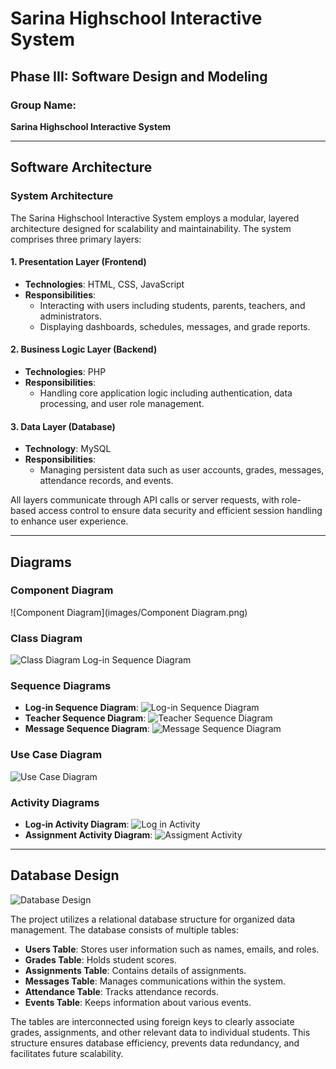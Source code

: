 # Sarina Highschool Interactive System

## Phase III: Software Design and Modeling

### Group Name:
**Sarina Highschool Interactive System**

---

## Software Architecture

### System Architecture
The Sarina Highschool Interactive System employs a modular, layered architecture designed for scalability and maintainability. The system comprises three primary layers:

#### 1. Presentation Layer (Frontend)
- **Technologies**: HTML, CSS, JavaScript
- **Responsibilities**:
  - Interacting with users including students, parents, teachers, and administrators.
  - Displaying dashboards, schedules, messages, and grade reports.

#### 2. Business Logic Layer (Backend)
- **Technologies**: PHP
- **Responsibilities**:
  - Handling core application logic including authentication, data processing, and user role management.

#### 3. Data Layer (Database)
- **Technology**: MySQL
- **Responsibilities**:
  - Managing persistent data such as user accounts, grades, messages, attendance records, and events.

All layers communicate through API calls or server requests, with role-based access control to ensure data security and efficient session handling to enhance user experience.

---

## Diagrams

### Component Diagram

![Component Diagram](images/Component Diagram.png)

### Class Diagram

![Class Diagram](images/class-diagram.png)
Log-in Sequence Diagram
### Sequence Diagrams
- **Log-in Sequence Diagram**: ![Log-in Sequence Diagram](images/login-diagram.png)
- **Teacher Sequence Diagram**: ![Teacher Sequence Diagram](images/teacherseq.png)
- **Message Sequence Diagram**: ![Message Sequence Diagram](images/userseq.png)

### Use Case Diagram

![Use Case Diagram](images/usecase.png)


### Activity Diagrams
- **Log-in Activity Diagram**: ![Log in Activity](images/login-activity.png)
- **Assignment Activity Diagram**: ![Assigment Activity](images/assigment.png)

---

## Database Design

![Database Design](images/db.png)

The project utilizes a relational database structure for organized data management. The database consists of multiple tables:
- **Users Table**: Stores user information such as names, emails, and roles.
- **Grades Table**: Holds student scores.
- **Assignments Table**: Contains details of assignments.
- **Messages Table**: Manages communications within the system.
- **Attendance Table**: Tracks attendance records.
- **Events Table**: Keeps information about various events.

The tables are interconnected using foreign keys to clearly associate grades, assignments, and other relevant data to individual students. This structure ensures database efficiency, prevents data redundancy, and facilitates future scalability.

